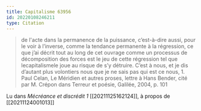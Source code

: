 ```yaml
---
title: Capitalisme 63956
id: 20220108246211
type: Citation
---
```


> de l'acte dans la permanence de la puissance, c’est-à-dire aussi, pour le voir à l’inverse, comme la tendance permanente à la régression, ce que j’ai décrit tout au long de cet ouvrage comme un processus de décomposition des forces est le jeu de cette régression tel que lecapitalismele joue au risque de s’y détruire. C’est à nous, et je dis d’autant plus volontiers nous que je ne sais pas qui est ce nous, 1. Paul Celan, Le Méridien et autres proses, lettre à Hans Bender, cité par M. Crépon dans Terreur et poésie, Galilée, 2004, p. 101

Lu dans *Mécréance et discrédit 1* [[20211125162124]], à propos de [[20211124001013]]